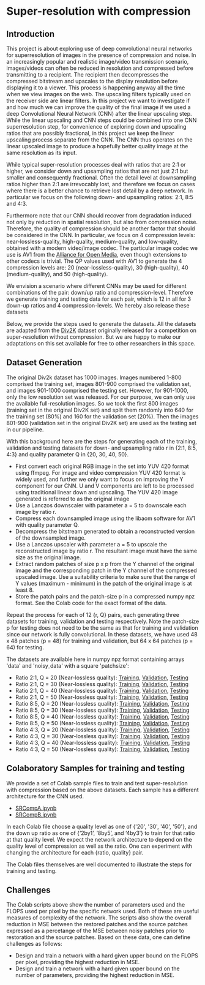 # Super-resolution with compression
## Introduction
This project is about exploring use of deep convolutional neural networks for superresolution of images in the presence of compression and noise. In an increasingly popular and realistic image/video transmission scenario, images/videos can often be reduced in resolution and compressed before transmitting to a recipient. The recipient then decompresses the compressed bitstream and upscales to the display resolution before displaying it to a viewer. This process is happening anyway all the time when we view images on the web. The upscaling filters typically used on the receiver side are linear filters. In this project we want to investigate if and how much we can improve the quality of the final image if we used a deep Convolutional Neural Network (CNN) after the linear upscaling step. While the linear upscaling and CNN steps could be combined into one CNN superresolution step, for convenience of exploring down and upscaling ratios that are possibly fractional, in this project we keep the linear upscaling process separate from the CNN. The CNN thus operates on the linear upscaled image to produce a hopefully better quality image at the same resolution as its input.

While typical super-resolution processes deal with ratios that are 2:1 or higher, we consider down and upsampling ratios that are not just 2:1 but smaller and consequently fractional. Often the detail level at downsampling ratios higher than 2:1 are irrevocably lost, and therefore we focus on cases where there is a better chance to retrieve lost detail by a deep network. In particular we focus on the following down- and upsampling ratios: 2:1, 8:5 and 4:3.

Furthermore note that our CNN should recover from degradation induced not only by reduction in spatial resolution, but also from compression noise. Therefore, the quality of compression should be another factor that should be considered in the CNN. In particular, we focus on 4 compression levels: near-lossless-quality, high-quality, medium-quality, and low-quality, obtained with a modern video/image codec. The particular image codec we use is AV1 from the [Alliance for Open Media](https://aomedia.org/), even though extensions to other codecs is trivial. The QP values used with AV1 to generate the 4 compression levels are: 20 (near-lossless-quality), 30 (high-quality), 40 (medium-quality), and 50 (high-quality).

We envision a scenario where different CNNs may be used for different combinations of the pair: down/up ratio and compression-level. Therefore we generate training and testing data for each pair, which is 12 in all for 3 down-up ratios and 4 compression-levels. We hereby also release these datasets

Below, we provide the steps used to generate the datasets. All the datasets are adapted from the [Div2K](https://data.vision.ee.ethz.ch/cvl/DIV2K/) dataset originally released for a competition on super-resolution without compression. But we are happy to make our adaptations on this set available for free to other researchers in this space.
## Dataset Generation
The original Div2k dataset has 1000 images. Images numbered 1-800 comprised the training set, images 801-900 comprised the validation set, and images 901-1000 comprised the testing set. However, for 901-1000, only the low resolution set was released. For our purpose, we can only use the available full-resolution images. So we took the first 800 images (training set in the original Div2K set) and split them randomly into 640 for the training set (80%) and 160 for the validation set (20%). Then the images 801-900 (validation set in the original Div2K set) are used as the testing set in our pipeline. 

With this background here are the steps for generating each of the training, validation and testing datasets for down- and upsampling ratio r in {2:1, 8:5, 4:3} and quality parameter Q in {20, 30, 40, 50}.

* First convert each original RGB image in the set into YUV 420 format using ffmpeg. For image and video compression YUV 420 format is widely used, and further we only want to focus on improving the Y component for our CNN. U and V components are left to be processed using traditional linear down and upscaling. The YUV 420 image generated is referred to as the original image
* Use a Lanczos downscaler with parameter a = 5 to downscale each image by ratio r.
* Compress each downsampled image using the libaom software for AV1 with quality parameter Q.
* Decompress the bitstream generated to obtain a reconstructed version of the downsampled image.
* Use a Lanczos upscaler with parameter a = 5 to upscale the reconstructed image by ratio r. The resultant image must have the same size as the original image.
* Extract random patches of size p x p from the Y channel of the original image and the corresponding patch in the Y channel of the compressed upscaled image. Use a suitability criteria to make sure that the range of Y values (maximum - minimum) in the patch of the original image is at least 8.
* Store the patch pairs and the patch-size p in a compressed numpy npz format. See the Colab code for the exact format of the data.

Repeat the process for each of 12 {r, Q} pairs, each generating three datasets for training, validation and testing respectively. Note the patch-size p for testing does not need to be the same as that for training and validation since our network is fully convolutional. In these datasets, we have used 48 x 48 patches (p = 48) for training and validation, but 64 x 64 patches (p = 64) for testing. 

The datasets are available here in numpy npz format containing arrays 'data' and 'noisy_data' with a square 'patchsize':
* Ratio 2:1, Q = 20 (Near-lossless quality): [Training](https://storage.googleapis.com/srcompdata/Ratio_2by1/DIV2K_train_2by1_20_48x48.npz), [Validation](https://storage.googleapis.com/srcompdata/Ratio_2by1/DIV2K_valid_2by1_20_48x48.npz), [Testing](https://storage.googleapis.com/srcompdata/Ratio_2by1/DIV2K_test_2by1_20_64x64.npz)
* Ratio 2:1, Q = 30 (Near-lossless quality): [Training](https://storage.googleapis.com/srcompdata/Ratio_2by1/DIV2K_train_2by1_30_48x48.npz), [Validation](https://storage.googleapis.com/srcompdata/Ratio_2by1/DIV2K_valid_2by1_30_48x48.npz), [Testing](https://storage.googleapis.com/srcompdata/Ratio_2by1/DIV2K_test_2by1_30_64x64.npz)
* Ratio 2:1, Q = 40 (Near-lossless quality): [Training](https://storage.googleapis.com/srcompdata/Ratio_2by1/DIV2K_train_2by1_40_48x48.npz), [Validation](https://storage.googleapis.com/srcompdata/Ratio_2by1/DIV2K_valid_2by1_40_48x48.npz), [Testing](https://storage.googleapis.com/srcompdata/Ratio_2by1/DIV2K_test_2by1_40_64x64.npz)
* Ratio 2:1, Q = 50 (Near-lossless quality): [Training](https://storage.googleapis.com/srcompdata/Ratio_2by1/DIV2K_train_2by1_50_48x48.npz), [Validation](https://storage.googleapis.com/srcompdata/Ratio_2by1/DIV2K_valid_2by1_50_48x48.npz), [Testing](https://storage.googleapis.com/srcompdata/Ratio_2by1/DIV2K_test_2by1_50_64x64.npz)
* Ratio 8:5, Q = 20 (Near-lossless quality): [Training](https://storage.googleapis.com/srcompdata/Ratio_8by5/DIV2K_train_8by5_20_48x48.npz), [Validation](https://storage.googleapis.com/srcompdata/Ratio_8by5/DIV2K_valid_8by5_20_48x48.npz), [Testing](https://storage.googleapis.com/srcompdata/Ratio_8by5/DIV2K_test_8by5_20_64x64.npz)
* Ratio 8:5, Q = 30 (Near-lossless quality): [Training](https://storage.googleapis.com/srcompdata/Ratio_8by5/DIV2K_train_8by5_30_48x48.npz), [Validation](https://storage.googleapis.com/srcompdata/Ratio_8by5/DIV2K_valid_8by5_30_48x48.npz), [Testing](https://storage.googleapis.com/srcompdata/Ratio_8by5/DIV2K_test_8by5_30_64x64.npz)
* Ratio 8:5, Q = 40 (Near-lossless quality): [Training](https://storage.googleapis.com/srcompdata/Ratio_8by5/DIV2K_train_8by5_40_48x48.npz), [Validation](https://storage.googleapis.com/srcompdata/Ratio_8by5/DIV2K_valid_8by5_40_48x48.npz), [Testing](https://storage.googleapis.com/srcompdata/Ratio_8by5/DIV2K_test_8by5_40_64x64.npz)
* Ratio 8:5, Q = 50 (Near-lossless quality): [Training](https://storage.googleapis.com/srcompdata/Ratio_8by5/DIV2K_train_8by5_50_48x48.npz), [Validation](https://storage.googleapis.com/srcompdata/Ratio_8by5/DIV2K_valid_8by5_50_48x48.npz), [Testing](https://storage.googleapis.com/srcompdata/Ratio_8by5/DIV2K_test_8by5_50_64x64.npz)
* Ratio 4:3, Q = 20 (Near-lossless quality): [Training](https://storage.googleapis.com/srcompdata/Ratio_4by3/DIV2K_train_4by3_20_48x48.npz), [Validation](https://storage.googleapis.com/srcompdata/Ratio_4by3/DIV2K_valid_4by3_20_48x48.npz), [Testing](https://storage.googleapis.com/srcompdata/Ratio_4by3/DIV2K_test_4by3_20_64x64.npz)
* Ratio 4:3, Q = 30 (Near-lossless quality): [Training](https://storage.googleapis.com/srcompdata/Ratio_4by3/DIV2K_train_4by3_30_48x48.npz), [Validation](https://storage.googleapis.com/srcompdata/Ratio_4by3/DIV2K_valid_4by3_30_48x48.npz), [Testing](https://storage.googleapis.com/srcompdata/Ratio_4by3/DIV2K_test_4by3_30_64x64.npz)
* Ratio 4:3, Q = 40 (Near-lossless quality): [Training](https://storage.googleapis.com/srcompdata/Ratio_4by3/DIV2K_train_4by3_40_48x48.npz), [Validation](https://storage.googleapis.com/srcompdata/Ratio_4by3/DIV2K_valid_4by3_40_48x48.npz), [Testing](https://storage.googleapis.com/srcompdata/Ratio_4by3/DIV2K_test_4by3_40_64x64.npz)
* Ratio 4:3, Q = 50 (Near-lossless quality): [Training](https://storage.googleapis.com/srcompdata/Ratio_4by3/DIV2K_train_4by3_50_48x48.npz), [Validation](https://storage.googleapis.com/srcompdata/Ratio_4by3/DIV2K_valid_4by3_50_48x48.npz), [Testing](https://storage.googleapis.com/srcompdata/Ratio_4by3/DIV2K_test_4by3_50_64x64.npz)

## Colaboratory Samples for training and testing
We provide a set of Colab sample files to train and test super-resolution with compression based on the above datasets. Each sample has a different architecture for the CNN used.

* [SRCompA.ipynb](https://github.com/Shuvam1024/compsr/blob/main/SRCompA.ipynb)
* [SRCompB.ipynb](https://github.com/Shuvam1024/compsr/blob/main/SRCompB.ipynb)

In each Colab file choose a quality level as one of {'20', '30', '40', '50'}, and the down up ratio as one of {‘2by1’, ‘8by5’, and ‘4by3’} to train for that ratio at that quality level. We expect the network architecture to depend on the quality level of compression as well as the ratio. One can experiment with changing the architecture for each {ratio, quality} pair. 

The Colab files themselves are well documented to illustrate the steps for training and testing. 

## Challenges
The Colab scripts above show the number of parameters used and the FLOPS used per pixel by the specific network used. Both of these are useful measures of complexity of the network. The scripts also show the overall reduction in MSE between the restored patches and the source patches expressed as a percetange of the MSE between noisy patches prior to restoration and the source patches. Based on these data, one can define challenges as follows:
* Design and train a network with a hard given upper bound on the FLOPS per pixel, providing the highest reduction in MSE.
* Design and train a network with a hard given upper bound on the number of parameters, providing the highest reduction in MSE.
